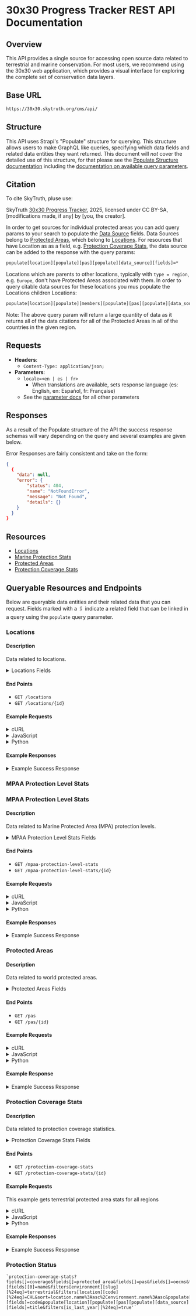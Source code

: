 # 30x30 Progress Tracker REST API Documentation

## Overview

This API provides a single source for accessing open source data related to terrestrial and marine conservation. For most users, we recommend using the 30x30 web application, which provides a visual interface for exploring the complete set of conservation data layers.

## Base URL

```bash
https://30x30.skytruth.org/cms/api/
```

## Structure

This API uses Strapi's "Populate" structure for querying. This structure allows users to make GraphQL like queries, specifying which data fields and related data entities they want returned. This document will *not* cover the detailed use of this structure, for that please see the [Populate Structure documentation][populate_docs] including the [documentation on available query parameters][parameter_docs].

## Citation

To cite SkyTruth, pluse use:

SkyTruth [30x30 Progress Tracker](https://30x30.skytruth.org/), 2025, licensed under CC BY-SA, [modifications made, if any] by [you, the creator].

In order to get sources for individual protected areas you can add query params to your search to populate the [Data Source][data_source] fields. Data Sources belong to [Protected Areas][protected_areas], which belong to [Locations][location]. For resources that have Location as as a field, e.g. [Protection Coverage Stats][protection_coverage_stats], the data source can be added to the response with the query params:

```txt
populate[location][populate][pas][populate][data_source][fields]=*
```

Locations which are parents to other locations, typically with `type = region`, e.g. `Europe`, don't have Protected Areas associated with them. In order to query citable data sources for these locations you mus populate the Locations children Locations:

```txt
populate[location][populate][members][populate][pas][populate][data_source][fields]=*
```

Note: The above query param will return a large quantity of data as it returns all of the data citations for all of the Protected Areas in all of the countries in the given region.

## Requests

* **Headers**:
  * `Content-Type: application/json;`
* **Parameters**:
  * `locale=<en | es | fr>`
    * When translations are available, sets response language (es: English, en: Español, fr: Française)
  * See the [parameter docs][parameter_docs] for all other parameters

## Responses

As a result of the Populate structure of the API the success response schemas will vary depending on the query and several examples are given below.

Error Responses are fairly consistent and take on the form:

  ```json
  {
    {
      "data": null,
      "error": {
          "status": 404,
          "name": "NotFoundError",
          "message": "Not Found",
          "details": {}
      }
    }
  } 
  ```

## Resources

* [Locations][location]
* [Marine Protection Stats][mpaa_protection_level_stats]
* [Protected Areas][protected_areas]
* [Protection Coverage Stats][protection_coverage_stats]

## Queryable Resources and Endpoints

Below are queryable data entities and their related data that you can request. Fields marked with a 🖇️ indicate a related field that can be linked in a query using the `populate` query parameter.

### Locations

#### Description

Data related to locations.

<details>
  <summary>Locations Fields</summary>

  | Name                          | Type                                      | Description |
  |-------------------------------|-------------------------------------------|-------------|
  | code                          | Text                                      | Location code |
  | name                          | Text                                      | Location Name |
  | total_marine_area             | Number                                    | Total marine area in km&#178; |
  | type                          | Text                                      | Type of location `<country \| region \| worldwide \| highseas>`
  | groups                        | Relation with Location 🖇️                 | Groups location belongs to, e.g. Angola belongs to the group Africa  |
  | members                       | Relation with Location 🖇️                 | Members within the location e.g. Africa has Angola as a member |
  | fishing_protection_level_stats| Relation with Fishing Protection Level Stats 🖇️ | [Fishing Protection Level Stats][fishing_protection_level_stats] |
  | mpaa_protection_level_stats   | Relation with MPAA Protection Level Stats 🖇️ | [MPAA Protection Level Stats][mpaa_protection_level_stats] |
  | protection_coverage_stats     | Relation with Protection Coverage Stats 🖇️ | [Protection Coverage Stats][protection_coverage_stats] |
  | marine_bounds                 | Array                                     | Bounding box of the locations marine area |
  | total_terrestrial_area        | Number                                    | Total terrestrial area in km&#178; |
  | terrestrial_bounds            | JSON                                      | Bounding box of the locations marine area |
  | name_es                       | Text                                      | Name of the location in Spanish |
  | name_fr                       | Text                                      | Name of the location in French |
  | marine_target                 | Number                                    | Marine conversation target area in % |
  | marine_target_year            | Number                                    | Target year by which to reach to the `marine_target` |
  | pas                           | Relation with PA 🖇️                       | [Protected Areas][protected_areas] within the location |

</details>

#### End Points

* `GET /locations`
* `GET /locations/{id}`

#### Example Requests

<details>
  <summary>cURL</summary>

  ```bash
  curl -X GET --globoff 'https://30x30.skytruth.org/cms/api/locations?filters[code][%24eq]=CHL&populate[groups][fields]=name' \
  -H "Content-Type: application/json;"
  ```

</details>

<details>
  <summary>JavaScript</summary>

  ```javascript
  fetch("https://30x30.skytruth.org/cms/api/locations?filters[code][%24eq]=CHL&populate[groups][fields]=name", {
    method: "GET",
    headers: {
      "Content-Type": "application/json;"
    }
  })
  .then(response => response.json())
  .then(data => console.log(data));
  ```

</details>

<details>
  <summary>Python</summary>

  ```python
  import requests

  url = "https://30x30.skytruth.org/cms/api/locations?filters[code][%24eq]=CHL&populate[groups][fields]=name"
  headers = {
    "Content-Type": "application/json;"
  }

  response = requests.get(url, headers=headers)
  print(response.json())
  ```

</details>

#### Example Responses

<details>
  <summary>
  Example Success Response</summary>

  ```json
  {
    "data": [
        {
            "id": 30,
            "attributes": {
                "code": "CHL",
                "name": "Chile",
                "total_marine_area": "3668775",
                "type": "country",
                "marine_bounds": [
                    -113.19655,
                    -59.85268,
                    -65.72667,
                    -18.35012
                ],
                "total_terrestrial_area": "752264",
                "terrestrial_bounds": [
                    -109.45491,
                    -55.98,
                    -66.41821,
                    -17.49859
                ],
                "name_es": "Chile",
                "name_fr": "Chili",
                "marine_target": 30,
                "marine_target_year": 2030,
                "createdAt": "2024-10-08T22:34:17.631Z",
                "updatedAt": "2024-10-11T13:19:42.431Z",
                "groups": {
                    "data": [
                        {
                            "id": 8,
                            "attributes": {
                                "name": "Latin America & Caribbean"
                            }
                        }
                    ]
                }
            }
        }
    ],
    "meta": {
        "pagination": {
            "page": 1,
            "pageSize": 25,
            "pageCount": 1,
            "total": 1
        }
    }
}
  ```

</details>

### MPAA Protection Level Stats

### MPAA Protection Level Stats

#### Description

Data related to Marine Protected Area (MPA) protection levels.

<details>
  <summary>MPAA Protection Level Stats Fields</summary>

  | Name                     | Type                                | Description |
  |--------------------------|-------------------------------------|-------------|
  | mpaa_protection_level    | Relation with MPAA Protection Level 🖇️ | [MPAA Protection Level][mpaa_protection_level] |
  | area                     | Number                              | Area of the MPA in km&#178; |
  | percentage               | Number                              | Percentage of the total Location area covered by the MPA |
  | location                 | Relation with Location 🖇️           | [Location][location] |

</details>

#### End Points

* `GET /mpaa-protection-level-stats`
* `GET /mpaa-protection-level-stats/{id}`

#### Example Requests

<details>
  <summary>cURL</summary>

  ```bash
  curl -X GET --globoff 'https://30x30.skytruth.org/cms/api/mpaa-protection-level-stats?populate[location][fields]=name&filter[location][type][%24eq]=region&populate[mpaa_protection_level][fields]=name' \
  -H "Content-Type: application/json;"
  ```

</details>

<details>
  <summary>JavaScript</summary>

  ```javascript
  fetch("https://30x30.skytruth.org/cms/api/mpaa-protection-level-stats?populate[location][fields]=name&filter[location][type][%24eq]=region&populate[mpaa_protection_level][fields]=name", {
    method: "GET",
    headers: {
      "Content-Type": "application/json;"
    }
  })
  .then(response => response.json())
  .then(data => console.log(data));
  ```

</details>

<details>
  <summary>Python</summary>

  ```python
  import requests

  url = "https://30x30.skytruth.org/cms/api/mpaa-protection-level-stats?populate[location][fields]=name&filter[location][type][%24eq]=region&populate[mpaa_protection_level][fields]=name"
  headers = {
    "Content-Type": "application/json;"
  }

  response = requests.get(url, headers=headers)
  print(response.json())
  ```

</details>

#### Example Responses

<details>
  <summary>
  Example Success Response</summary>

  ```json
  {
    "data": [
        {
            "id": 1,
            "attributes": {
                "mpaa_protection_level": {
                    "data": {
                        "id": 1,
                        "attributes": {
                            "name": "High"
                        }
                    }
                },
                "area": 1500,
                "percentage": 75,
                "location": {
                    "data": {
                        "id": 1,
                        "attributes": {
                            "name": "Pacific Ocean"
                        }
                    }
                }
            }
        }
        // ... truncated...
    ],
    "meta": {
        "pagination": {
            "page": 1,
            "pageSize": 25,
            "pageCount": 2,
            "total": 36
        }
    }
  }
  ```

</details>

### Protected Areas

#### Description

Data related to world protected areas.
<details>
  <summary>Protected Areas Fields</summary>

  | Name                     | Type                                | Description |
  |--------------------------|-------------------------------------|-------------|
  | name                     | Text                                | Name of PA |
  | area                     | Number                              | Spacial area in km&#178; |
  | year                     | Number                              | Year the PA was established  |
  | protection_status        | Relation with Protection Status 🖇️  | [Protection Status][protection_status] |
  | bbox                     | Array                               | Bounding box of PA |
  | children                 | Relation with PA 🖇️                 | PA's contained within the given PA |
  | data_source              | Relation with Data Source 🖇️        | [Data Source][data_source] |
  | mpaa_establishment_stage | Relation with MPAA Establishment Stage 🖇️ | [MPAA Establishment Stage][mpaa_stage] |
  | location                 | Relation with Location 🖇️           | [Location][location] |
  | wdpaid                   | Number                              | ID reference for WPDA |
  | mpaa_protection_level    | Relation with MPAA Protection Level 🖇️ | [MPAA Protection Level][mpaa_protection_level] |
  | iucn_category            | Relation with MPA iucn category 🖇️  | [MAP IUCN Category][pa_iucn_category] |
  | designation              | Text                                | Descriptive protection designation |
  | environment              | Relation with Environment 🖇️        | [Environment][environment] |
  | coverage                 | Number                              | Percent of [location] area covered by the PA, values less than 0.1% round to 0 |
  | parent                   | Relation with PA 🖇️                 | PA which contained the given PA |

</details>

#### End Points

* `GET /pas`
* `GET /pas/{id}`

#### Example Requests

<details>
  <summary>cURL</summary>

  ```bash
  curl -X GET --globoff 'https://30x30.skytruth.org/cms/api/pas?fields[]=*&populate[location][fields]=name&populate[data_source][fields]=url&populate[data_source][fields]=title&pagination[pageSize]=1' \
  -H "Content-Type: application/json;"
  ```

</details>

<details>
  <summary>JavaScript</summary>

  ```javascript
  fetch("https://30x30.skytruth.org/cms/api/pas?fields[]=*&populate[location][fields]=name&populate[data_source][fields]=url&populate[data_source][fields]=title&pagination[pageSize]=1", {
    method: "GET",
    headers: {
      "Content-Type": "application/json;"
    }
  })
  .then(response => response.json())
  .then(data => console.log(data));
  ```

</details>

<details>
  <summary>Python</summary>

  ```python
  import requests

  url = "https://30x30.skytruth.org/cms/api/pas?fields[]=*&populate[location][fields]=name&populate[data_source][fields]=url&populate[data_source][fields]=title&pagination[pageSize]=1"
  headers = {
    "Content-Type": "application/json;"
  }

  response = requests.get(url, headers=headers)
  print(response.json())
  ```

</details>

#### Example Response

<details>
  <summary>
    Example Success Response
  </summary>

  ```json
  {
    {
      "data": [
          {
              "id": 10,
              "attributes": {
                  "name": "Archipielago Juan Fernadez",
                  "area": 56.1,
                  "year": 1935,
                  "bbox": [
                      -80.83396174699999,
                      -33.811142937,
                      -78.757773316,
                      -33.60018271000001
                  ],
                  "wdpaid": "97",
                  "designation": "National Park",
                  "coverage": 0,
                  "createdAt": "2024-10-08T15:36:02.347Z",
                  "updatedAt": "2024-10-11T09:38:10.532Z",
                  "location": {
                      "data": {
                          "id": 30,
                          "attributes": {
                              "name": "Chile"
                          }
                      }
                  },
                  "data_source": {
                      "data": {
                          "id": 3,
                          "attributes": {
                              "url": "https://www.protectedplanet.net/en/search-areas?geo_type=site&filters%5Bis_type%5D%5B%5D=marine",
                              "title": "Protected Planet"
                          }
                      }
                  }
              }
          }
      ],
      "meta": {
        "pagination": {
            "page": 1,
            "pageSize": 1,
            "pageCount": 306126,
            "total": 306126
        }
      }
    }
  }
  ```

</details>

### Protection Coverage Stats

#### Description

Data related to protection coverage statistics.

<details>
  <summary>Protection Coverage Stats Fields</summary>

  | Name                     | Type                                | Description |
  |--------------------------|-------------------------------------|-------------|
  | location                 | Relation with Location 🖇️           | [Location][location] |
  | year                     | Number                              | Year of the coverage stat |
  | protected_area           | Number                              | Protected area in km&#178; |
  | protected_areas_count    | Number                              | Number of protected areas |
  | environment              | Relation with Environment 🖇️        | [Environment][environment] |
  | coverage                 | Number                              | Amount of [location] covered by protected areas in percent |
  | pas                      | Number                              | Percent of coverage made up by Protected Areas |
  | oecms                    | Number                              | Percent of coverage made up by Other effective area-based conservation measures |
  | is_last_year             | Boolean                             | Indicates if it is the last year of data |
  | global_contribution      | Number                              | Contribution to global conservation in percent |

</details>

#### End Points

* `GET /protection-coverage-stats`
* `GET /protection-coverage-stats/{id}`

#### Example Requests

This example gets terrestrial protected area stats for all regions

<details>
  <summary>cURL</summary>

  ```bash
  curl -X GET --globoff 'https://30x30.skytruth.org/cms/api/protection-coverage-stats?fields[]=coverage&fields[]=protected_area&fields[]=pas&fields[]=oecms&fields[]=global_contribution&populate[location][fields][0]=name&filters[environment][slug][%24eq]=terrestrial&filters[location][type][%24eq]=region&sort=location.name%3Aasc%2Cenvironment.name%3Aasc&populate[location][fields]=code&filters[is_last_year][%24eq]=true' \
  -H "Content-Type: application/json;"
  ```

</details>

<details>
  <summary>JavaScript</summary>

  ```javascript
  fetch("https://30x30.skytruth.org/cms/api/protection-coverage-stats?fields[]=coverage&fields[]=protected_area&fields[]=pas&fields[]=oecms&fields[]=global_contribution&populate[location][fields][0]=name&filters[environment][slug][%24eq]=terrestrial&filters[location][type][%24eq]=region&sort=location.name%3Aasc%2Cenvironment.name%3Aasc&populate[location][fields]=code&filters[is_last_year][%24eq]=true", {
    method: "GET",
    headers: {
      "Content-Type": "application/json;"
    }
  })
  .then(response => response.json())
  .then(data => console.log(data));
  ```

</details>

<details>
  <summary>Python</summary>

  ```python
  import requests

  url = "https://30x30.skytruth.org/cms/api/protection-coverage-stats?fields[]=coverage&fields[]=protected_area&fields[]=pas&fields[]=oecms&fields[]=global_contribution&populate[location][fields][0]=name&filters[environment][slug][%24eq]=terrestrial&filters[location][type][%24eq]=region&sort=location.name%3Aasc%2Cenvironment.name%3Aasc&populate[location][fields]=code&filters[is_last_year][%24eq]=true"
  headers = {
    "Content-Type": "application/json;"
  }

  response = requests.get(url, headers=headers)
  print(response.json())
  ```

</details>

#### Example Responses

<details>
  <summary>
  Example Success Response</summary>

  ```json
  {
    "data": [
        {
            "id": 99,
            "attributes": {
                "coverage": 13.67,
                "protected_area": 4098984.35,
                "pas": 100,
                "oecms": 0,
                "global_contribution": 3.04,
                "location": {
                    "data": {
                        "id": 3,
                        "attributes": {
                            "name": "Africa",
                            "code": "AF"
                        }
                    }
                },
                "environment": {
                    "data": {
                        "id": 2,
                        "attributes": {
                            "name": "Terrestrial"
                        }
                    }
                }
            }
        },
      // ... Data Truncated ...
    ],
    "meta": {
        "pagination": {
            "page": 1,
            "pageSize": 25,
            "pageCount": 1,
            "total": 7
        },
        "updatedAt": "2024-10-18T08:53:17.039Z"
    }
  }
  ```

</details>

### Protection Status

<!-- Internal Sections -->
[data_source]: #data-source
[environment]: #environment
[fishing_protection_level_stats]: #fishing-protection-level-stats
[location]: #locations
[mpaa_protection_level]: #mpaa-protection-level
[mpaa_protection_level_stats]: #mpaa-protection-level-stats
[mpaa_stage]: #mpaa-establishment-stage
[protected_areas]: #protected-areas
[protection_coverage_stats]: #protection-coverage-stats
[protection_status]: #protection-status

<!-- External Resources -->
[parameter_docs]: https://docs.strapi.io/dev-docs/api/rest/parameters
[populate_docs]: https://docs.strapi.io/dev-docs/api/rest/guides/understanding-populate

```
`protection-coverage-stats?fields[]=coverage&fields[]=protected_area&fields[]=pas&fields[]=oecms&fields[]=global_contribution&populate[location][fields][0]=name&filters[environment][slug][%24eq]=terrestrial&filters[location][code][%24eq]=CHL&sort=location.name%3Aasc%2Cenvironment.name%3Aasc&populate[location][fields]=code&populate[location][populate][pas][populate][data_source][fields]=title&filters[is_last_year][%24eq]=true'`

```
